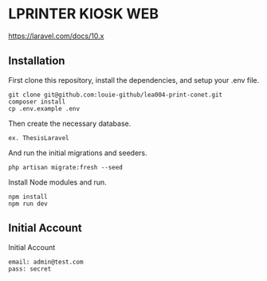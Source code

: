 # LPRINTER KIOSK WEB

https://laravel.com/docs/10.x

## Installation

First clone this repository, install the dependencies, and setup your .env file.

```
git clone git@github.com:louie-github/lea004-print-conet.git
composer install
cp .env.example .env
```

Then create the necessary database.

```
ex. ThesisLaravel
```

And run the initial migrations and seeders.

```
php artisan migrate:fresh --seed

```
Install Node modules and run.

```
npm install
npm run dev

```

## Initial Account
Initial Account

```
email: admin@test.com
pass: secret

```